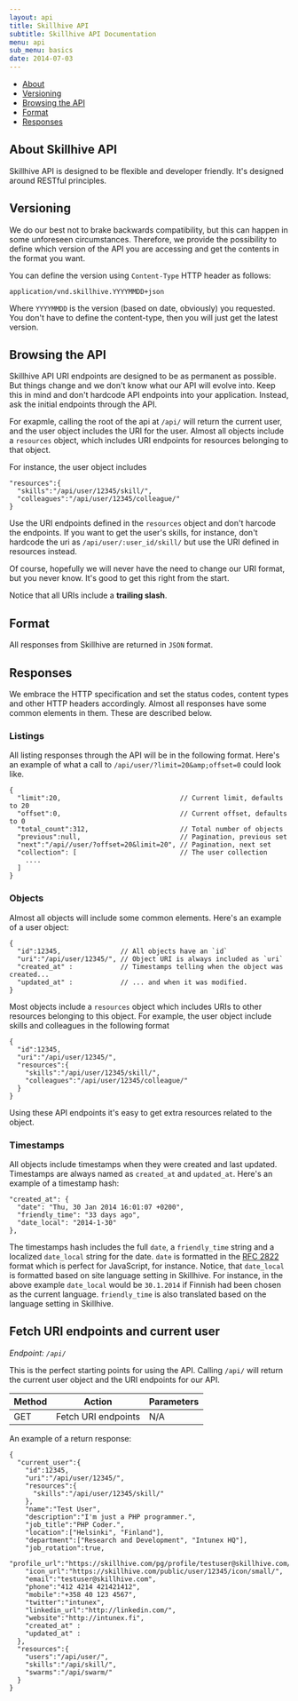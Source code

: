```yaml
---
layout: api
title: Skillhive API
subtitle: Skillhive API Documentation
menu: api
sub_menu: basics
date: 2014-07-03
---
```


<div class="pure-menu pure-menu-open pure-menu-horizontal">
    <ul>
        <li><a href="#about">About</a></li>
        <li><a href="#versioning">Versioning</a></li>
        <li><a href="#browsing">Browsing the API</a></li>
        <li><a href="#format">Format</a></li>
        <li><a href="#responses">Responses</a></li>
    </ul>
</div>

<h2 id="about">About Skillhive API</h2>

Skillhive API is designed to be flexible and developer friendly. It's designed around
RESTful principles.

<h2 id="versioning">Versioning</h2>

We do our best not to brake backwards compatibility, but this can happen in some
unforeseen circumstances. Therefore, we provide the possibility to define which
version of the API you are accessing and get the contents in the format you want.

You can define the version using `Content-Type` HTTP header as
follows:


    application/vnd.skillhive.YYYYMMDD+json

Where `YYYYMMDD` is the version (based on date, obviously) you requested.
You don't have to define the content-type, then you will just get the latest version.

<h2 id="browsing">Browsing the API</h2>

Skillhive API URI endpoints are designed to be as permanent as possible. But things change
and we don't know what our API will evolve into. Keep this in mind and don't hardcode API
endpoints into your application. Instead, ask the initial endpoints through the API.

For exapmle, calling the root of the api at `/api/` will return the current user, and the user object
includes the URI for the user. Almost all objects include a `resources` object,
which includes URI endpoints for resources belonging to that object.

For instance, the user object includes

    "resources":{
      "skills":"/api/user/12345/skill/",
      "colleagues":"/api/user/12345/colleague/"
    }

Use the URI endpoints defined in the `resources` object and don't harcode
the endpoints. If you want to get the user's skills, for instance, don't hardcode
the uri as `/api/user/:user_id/skill/` but use the URI defined in resources
instead.

Of course, hopefully we will never have the need to change our URI format, but you
never know. It's good to get this right from the start.

Notice that all URIs include a **trailing slash**.

<h2 id="format">Format</h2>

All responses from Skillhive are returned in `JSON` format.

<h2 id="responses">Responses</h2>

We embrace the HTTP specification and set the status codes, content types
and other HTTP headers accordingly. Almost all responses have some common
elements in them. These are described below.

### Listings

All listing responses through the API will be in the following format. Here's
an example of what a call to `/api/user/?limit=20&amp;offset=0` could look like.

    {
      "limit":20,                              // Current limit, defaults to 20
      "offset":0,                              // Current offset, defaults to 0
      "total_count":312,                       // Total number of objects
      "previous":null,                         // Pagination, previous set
      "next":"/api//user/?offset=20&limit=20", // Pagination, next set
      "collection": [                          // The user collection
        ....
      ]
    }

### Objects

Almost all objects will include some common elements. Here's an example of
a user object:

    {
      "id":12345,               // All objects have an `id`
      "uri":"/api/user/12345/", // Object URI is always included as `uri`
      "created_at" :            // Timestamps telling when the object was created...
      "updated_at" :            // ... and when it was modified.
    }

Most objects include a `resources` object which includes
URIs to other resources belonging to this object. For example, the user
object include skills and colleagues in the following format

    {
      "id":12345,          
      "uri":"/api/user/12345/",
      "resources":{
        "skills":"/api/user/12345/skill/",
        "colleagues":"/api/user/12345/colleague/"
      }
    }

Using these API endpoints it's easy to get extra resources related to the
object.

### Timestamps

All objects include timestamps when they were created and last updated. Timestamps
are always named as `created_at` and `updated_at`. Here's an example of a timestamp
hash:

    "created_at": {
      "date": "Thu, 30 Jan 2014 16:01:07 +0200",
      "friendly_time": "33 days ago",
      "date_local": "2014-1-30"
    },

The timestamps hash includes the full `date`, a `friendly_time` string and a localized
`date_local` string for the date. `date` is formatted in the
[RFC 2822 ](http://www.faqs.org/rfcs/rfc2822.html) format
which is perfect for JavaScript, for instance.
Notice, that `date_local` is formatted based on
site language setting in Skillhive. For instance, in the above example `date_local` would
be `30.1.2014` if Finnish had been chosen as the current language. `friendly_time` is
also translated based on the language setting in Skillhive.


## Fetch URI endpoints and current user

*Endpoint: `/api/`*

This is the perfect starting points for using the API. Calling `/api/`
will return the current user object and the URI endpoints for our API.

<table class="pure-table ">
	<thead>
		<tr>
			<th>Method</th>
			<th>Action</th>
			<th>Parameters</th>
		</tr>
	</thead>
	<tbody>
		<tr>
			<td>GET</td>
			<td>Fetch URI endpoints</td>
			<td>N/A</td>
		</tr>
	</tbody>
</table>

An example of a return response:

    {
      "current_user":{
        "id":12345,
        "uri":"/api/user/12345/",
        "resources":{
          "skills":"/api/user/12345/skill/"
        },
        "name":"Test User",
        "description":"I'm just a PHP programmer.",
        "job_title":"PHP Coder.",
        "location":["Helsinki", "Finland"],
        "department":["Research and Development", "Intunex HQ"],
        "job_rotation":true,
        "profile_url":"https://skillhive.com/pg/profile/testuser@skillhive.com/",
        "icon_url":"https://skillhive.com/public/user/12345/icon/small/",
        "email":"testuser@skillhive.com",
        "phone":"412 4214 421421412",
        "mobile":"+358 40 123 4567",
        "twitter":"intunex",
        "linkedin_url":"http://linkedin.com/",
        "website":"http://intunex.fi",
        "created_at" :
        "updated_at" :
      },
      "resources":{
        "users":"/api/user/",
        "skills":"/api/skill/",
        "swarms":"/api/swarm/"
      }
    }
